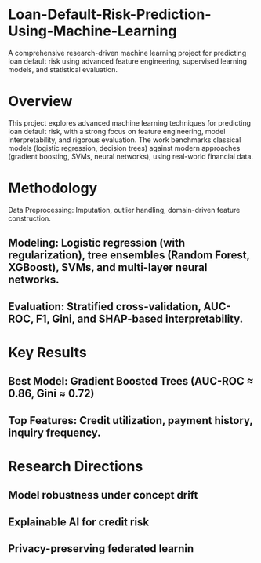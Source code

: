 # Loan-Default-Risk-Prediction-Using-Machine-Learning
A comprehensive research-driven machine learning project for predicting loan default risk using advanced feature engineering, supervised learning models, and statistical evaluation.

# Overview
This project explores advanced machine learning techniques for predicting loan default risk, with a strong focus on feature engineering, model interpretability, and rigorous evaluation. The work benchmarks classical models (logistic regression, decision trees) against modern approaches (gradient boosting, SVMs, neural networks), using real-world financial data.

# Methodology
Data Preprocessing: Imputation, outlier handling, domain-driven feature construction.

## Modeling: Logistic regression (with regularization), tree ensembles (Random Forest, XGBoost), SVMs, and multi-layer neural networks.

## Evaluation: Stratified cross-validation, AUC-ROC, F1, Gini, and SHAP-based interpretability.

# Key Results
## Best Model: Gradient Boosted Trees (AUC-ROC ≈ 0.86, Gini ≈ 0.72)

## Top Features: Credit utilization, payment history, inquiry frequency.

# Research Directions
## Model robustness under concept drift

## Explainable AI for credit risk

## Privacy-preserving federated learnin
